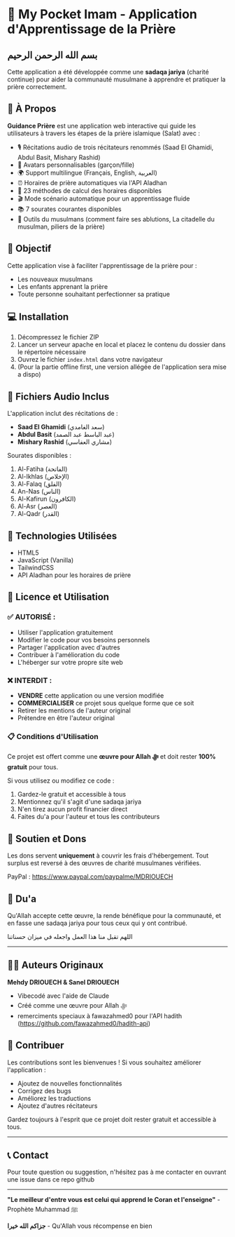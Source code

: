 # 🕌 My Pocket Imam - Application d'Apprentissage de la Prière

## بسم الله الرحمن الرحيم

Cette application a été développée comme une **sadaqa jariya** (charité continue) pour aider la communauté musulmane à apprendre et pratiquer la prière correctement.

## 📖 À Propos

**Guidance Prière** est une application web interactive qui guide les utilisateurs à travers les étapes de la prière islamique (Salat) avec :
- 🎙️ Récitations audio de trois récitateurs renommés (Saad El Ghamidi, Abdul Basit, Mishary Rashid)
- 👥 Avatars personnalisables (garçon/fille)
- 🌍 Support multilingue (Français, English, العربية)
- ⏰ Horaires de prière automatiques via l'API Aladhan
- 📐 23 méthodes de calcul des horaires disponibles
- 🎬 Mode scénario automatique pour un apprentissage fluide
- 📚 7 sourates courantes disponibles
- 🧰 Outils du musulmans (comment faire ses ablutions, La citadelle du musulman, piliers de la prière)

## 🎯 Objectif

Cette application vise à faciliter l'apprentissage de la prière pour :
- Les nouveaux musulmans
- Les enfants apprenant la prière
- Toute personne souhaitant perfectionner sa pratique

## 💻 Installation

1. Décompressez le fichier ZIP
2. Lancer un serveur apache en local et placez le contenu du dossier dans le répertoire nécessaire
3. Ouvrez le fichier `index.html` dans votre navigateur
4. (Pour la partie offline first, une version allégée de l'application sera mise a dispo)

## 🎵 Fichiers Audio Inclus

L'application inclut des récitations de :
- **Saad El Ghamidi** (سعد الغامدي)
- **Abdul Basit** (عبد الباسط عبد الصمد)
- **Mishary Rashid** (مشاري العفاسي)

Sourates disponibles :
1. Al-Fatiha (الفاتحة)
2. Al-Ikhlas (الإخلاص)
3. Al-Falaq (الفلق)
4. An-Nas (الناس)
5. Al-Kafirun (الكافرون)
6. Al-Asr (العصر)
7. Al-Qadr (القدر)

## 🔧 Technologies Utilisées

- HTML5
- JavaScript (Vanilla)
- TailwindCSS
- API Aladhan pour les horaires de prière

## 📜 Licence et Utilisation

### ✅ AUTORISÉ :
- Utiliser l'application gratuitement
- Modifier le code pour vos besoins personnels
- Partager l'application avec d'autres
- Contribuer à l'amélioration du code
- L'héberger sur votre propre site web

### ❌ INTERDIT :
- **VENDRE** cette application ou une version modifiée
- **COMMERCIALISER** ce projet sous quelque forme que ce soit
- Retirer les mentions de l'auteur original
- Prétendre en être l'auteur original

### 📋 Conditions d'Utilisation

Ce projet est offert comme une **œuvre pour Allah ﷻ** et doit rester **100% gratuit** pour tous. 

Si vous utilisez ou modifiez ce code :
1. Gardez-le gratuit et accessible à tous
2. Mentionnez qu'il s'agit d'une sadaqa jariya
3. N'en tirez aucun profit financier direct
4. Faites du'a pour l'auteur et tous les contributeurs

## 💚 Soutien et Dons

Les dons servent **uniquement** à couvrir les frais d'hébergement. Tout surplus est reversé à des œuvres de charité musulmanes vérifiées.

PayPal : https://www.paypal.com/paypalme/MDRIOUECH

## 🤲 Du'a

Qu'Allah accepte cette œuvre, la rende bénéfique pour la communauté, et en fasse une sadaqa jariya pour tous ceux qui y ont contribué.

اللهم تقبل منا هذا العمل واجعله في ميزان حسناتنا

---

## 👨‍💻 Auteurs Originaux

**Mehdy DRIOUECH & Sanel DRIOUECH**
- Vibecodé avec l'aide de Claude
- Créé comme une œuvre pour Allah ﷻ
- remerciments speciaux à fawazahmed0 pour l'API hadith (https://github.com/fawazahmed0/hadith-api)

## 🌟 Contribuer

Les contributions sont les bienvenues ! Si vous souhaitez améliorer l'application :
- Ajoutez de nouvelles fonctionnalités
- Corrigez des bugs
- Améliorez les traductions
- Ajoutez d'autres récitateurs

Gardez toujours à l'esprit que ce projet doit rester gratuit et accessible à tous.

---

## 📞 Contact

Pour toute question ou suggestion, n'hésitez pas à me contacter en ouvrant une issue dans ce repo github

---

**"Le meilleur d'entre vous est celui qui apprend le Coran et l'enseigne"** - Prophète Muhammad ﷺ

**جزاكم الله خيرا** - Qu'Allah vous récompense en bien
